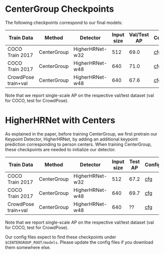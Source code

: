 # CenterGroup Checkpoints
The following checkpoints correspond to our final models:

| Train Data | Method| Detector|Input size | Val/Test AP | Config | Checkpoint |
|----------|----------|------------|------------|-------|-------|--------|
| COCO Train 2017 | CenterGroup| HigherHRNet-w32  | 512 | 69.0  | [cfg](../configs/centergroup2/coco/higherhrnet_w32_coco_512x512.py) | [ckpt](https://vision.in.tum.de/webshare/u/brasoand/centergroup/models/centergroup/centergroup_higherhrnet_w32_coco_512x512.pth) |
| COCO Train 2017 | CenterGroup| HigherHRNet-w48  | 640 | 71.0  | [cfg](../configs/centergroup2/coco/higherhrnet_w48_coco_640x640.py) | [ckpt](https://vision.in.tum.de/webshare/u/brasoand/centergroup/models/centergroup/centergroup_higherhrnet_w48_coco_640x640.pth) |
| CrowdPose train+val | CenterGroup| HigherHRNet-w48  | 640 | 67.6  | [cfg](../configs/centergroup2/crowdpose/higherhrnet_w48_crowdpose_640x640.py) | [ckpt](https://vision.in.tum.de/webshare/u/brasoand/centergroup/models/centergroup/centergroup_higherhrnet_w48_crowdpose_640x640.pth) |

Note that we report single-scale AP on the respective val/test dataset (val for COCO, test for CrowdPose).

# HigherHRNet with Centers
As explained in the paper, before training CenterGroup, we first pretrain our Keypoint Detector, HigherHRNet, by adding an additional keypoint prediction corresponding to person centers. When training CenterGroup, these checkpoints are needed to initialize our detector.

| Train Data | Method| Detector|Input size | Test AP | Config | Checkpoint |
|----------|----------|------------|------------|-------|-------|--------|
| COCO Train 2017 | CenterGroup| HigherHRNet-w32  | 512 | 67.2  | [cfg](../configs/higherhrnet_w_root/higherhrnet_w_root_w32_coco_512x512.py) | [ckpt](https://vision.in.tum.de/webshare/u/brasoand/centergroup/models/higherhrnet_w_root/higherhrnet_w_root_w32_coco_512x512.pth) |
| COCO Train 2017 | CenterGroup| HigherHRNet-w48  | 640 | 69.7  | [cfg](../configs/higherhrnet_w_root/higherhrnet_w_root_w48_coco_640x640.py) | [ckpt](https://vision.in.tum.de/webshare/u/brasoand/centergroup/models/higherhrnet_w_root/higherhrnet_w_root_w48_coco_640x640.pth) |
| CrowdPose train+val | CenterGroup| HigherHRNet-w48  | 640 | ??  | [cfg](../configs/higherhrnet_w_root/higherhrnet_w_root_w48_crowdpose_640x640.py) | [ckpt](https://vision.in.tum.de/webshare/u/brasoand/centergroup/models/higherhrnet_w_root/higherhrnet_w_root_w48_crowdpose_640x640.pth) |

Note that we report single-scale AP on the respective val/test dataset (val for COCO, test for CrowdPose).

Our config files expect to find these checkpoints under `$CENTERGROUP_ROOT/models`. Please update the config files if you download them somewhere else.